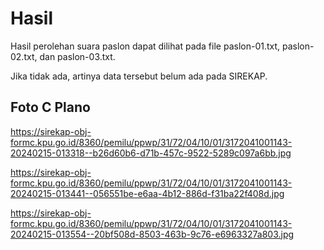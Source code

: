 # Hasil

Hasil perolehan suara paslon dapat dilihat pada file paslon-01.txt, paslon-02.txt, dan paslon-03.txt.

Jika tidak ada, artinya data tersebut belum ada pada SIREKAP.

## Foto C Plano

https://sirekap-obj-formc.kpu.go.id/8360/pemilu/ppwp/31/72/04/10/01/3172041001143-20240215-013318--b26d60b6-d71b-457c-9522-5289c097a6bb.jpg

https://sirekap-obj-formc.kpu.go.id/8360/pemilu/ppwp/31/72/04/10/01/3172041001143-20240215-013441--056551be-e6aa-4b12-886d-f31ba22f408d.jpg

https://sirekap-obj-formc.kpu.go.id/8360/pemilu/ppwp/31/72/04/10/01/3172041001143-20240215-013554--20bf508d-8503-463b-9c76-e6963327a803.jpg
